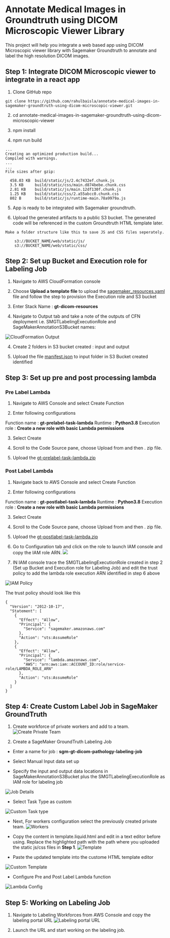 # Annotate Medical Images in Groundtruth using DICOM Microscopic Viewer Library

This project will help you integrate a web based app using DICOM Microscopic viewer library with Sagemaker Groundtruth to annotate and label the high resolution DICOM images.


## Step 1: Integrate DICOM Microscopic viewer to integrate in a react app

1. Clone GitHub repo 
```
git clone https://github.com/rahulbaisla/annotate-medical-images-in-sagemaker-groundtruth-using-dicom-microscopic-viewer.git
```

2. cd annotate-medical-images-in-sagemaker-groundtruth-using-dicom-microscopic-viewer

3. npm install

4. npm run build
```
...
Creating an optimized production build...
Compiled with warnings.
...
...
File sizes after gzip:

  458.03 KB  build/static/js/2.4c7432ef.chunk.js
  3.5 KB     build/static/css/main.d874bebe.chunk.css
  2.81 KB    build/static/js/main.12df130f.chunk.js
  1.25 KB    build/static/css/2.a55abcc0.chunk.css
  802 B      build/static/js/runtime-main.78a9979a.js
```

5. App is ready to be integrated with Sagemaker groundtruth.

6. Upload the generated artifacts to a public S3 bucket. The generated code will be referenced in the custom Groundtruth HTML template later.
```
Make a folder structure like this to save JS and CSS files seperately.

    s3://BUCKET_NAME/web/static/js/
    s3://BUCKET_NAME/web/static/css/
```

## Step 2: Set up Bucket and Execution role for Labeling Job

1. Navigate to AWS CloudFormation console

2. Choose **Upload a template file** to upload the [sagemaker_resources.yaml](src/resources/sagemaker_resources.yaml) file  and follow the step to provision the Execution role and S3 bucket

3. Enter Stack Name : **gt-dicom-resources**

4. Navigate to Output tab and take a note of the outputs of CFN deployment i.e. SMGTLabelingExecutionRole and SageMakerAnnotationS3Bucket names:

![CloudFormation Output](src/images/cfnoutput.png)

4. Create 2 folders in S3 bucket created : input and output

5. Upload the file [manifest.json](src/data/manifest.json) to input folder in S3 Bucket created identified

## Step 3: Set up pre and post processing lambda

### Pre Label Lambda
1. Navigate to AWS Console and select Create Function

2. Enter following configurations

Function name : **gt-prelabel-task-lambda**
Runtime : **Python3.8**
Execution role : **Create a new role with basic Lambda permissions**

3. Select Create

4. Scroll to the Code Source pane, choose Upload from and then . zip file.

5. Upload the [gt-prelabel-task-lambda.zip](src/lambda/gt-prelabel-task-lambda.zip)


### Post Label Lambda
1. Navigate back to AWS Console and select Create Function

2. Enter following configurations

Function name : **gt-postlabel-task-lambda**
Runtime : **Python3.8**
Execution role : **Create a new role with basic Lambda permissions**

3. Select Create

4. Scroll to the Code Source pane, choose Upload from and then . zip file.

5. Upload the [gt-postlabel-task-lambda.zip](src/lambda/gt-postlabel-task-lambda.zip)


6. Go to Configuration tab and click on the role to launch IAM console and copy the IAM role ARN.
![](src/images/sm-gt-postlabellambdaexecutionrole.png)

7. IN IAM console trace the SMGTLabelingExecutionRole created in step 2 (Set up Bucket and Execution role for Labeling Job)  and edit the trust policy to add the lambda role execution ARN identified in step 6 above 

![IAM Policy](src/images/sm-gt-sagemakerexecutionroletrustpolicy.png)

The trust policy should look like this
```
{
  "Version": "2012-10-17",
  "Statement": [
    {
      "Effect": "Allow",
      "Principal": {
        "Service": "sagemaker.amazonaws.com"
      },
      "Action": "sts:AssumeRole"
    },
    {
      "Effect": "Allow",
      "Principal": {
        "Service": "lambda.amazonaws.com",
        "AWS": "arn:aws:iam::ACCOUNT_ID:role/service-role/LAMBDA_ROLE_ARN"
      },
      "Action": "sts:AssumeRole"
    }
  ]
}
```
## Step 4: Create Custom Label Job in SageMaker GroundTruth
1. Create workforce of private workers and add to a team. 
![Create Private Team](src/images/sm-gt-createprivateteam.png)

2. Create a SageMaker GroundTruth Labeling Job

- Enter a name for job : **sgm-gt-dicom-pathology-labeling-job**

- Select Manual Input data set up 

- Specify the input and output data locations in SageMakerAnnotationS3Bucket plus the SMGTLabelingExecutionRole as IAM role for labeling job 

![Job Details](src/images/sm-gt-jobdetails.png)

- Select Task Type as custom

![Custom Task type](src/images/sm-gt-customtasktype.png)

- Next, For workers configuration select the previously created private team.
![Workers](src/images/sm-gt-workersconfiguration.png)

- Copy the content in template.liquid.html and edit in a text editor before using.
Replace the highlighted path with the path where you uploaded the static js/css files in **Step 1**.
![Template](src/images/sm-gt-htmltemplate.png)

- Paste the updated template into the custome HTML template editor

![Custom Template](src/images/sm-gt-editedhtmltemplate.png)


- Configure Pre and Post Label Lambda function

![Lambda Config](src/images/sm-gt-lambdaconfig.png)


## Step 5: Working on Labeling Job
1. Navigate to Labeling Workforces from AWS Console and copy the labeling portal URL
![Labeling portal URL](src/images/sm-gt-labelingportalurl.png)

2. Launch the URL and start working on the labeling job.